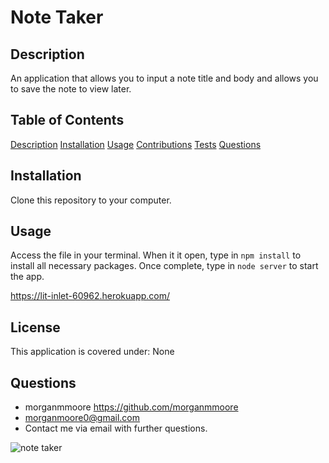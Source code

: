 # Note Taker

## Description

An application that allows you to input a note title and body and allows you to save the note to view later.

## Table of Contents

[Description](#Description)
[Installation](#Installation)
[Usage](#Usage)
[Contributions](#Contributing)
[Tests](#Tests)
[Questions](#Questions)

## Installation

Clone this repository to your computer.

## Usage

Access the file in your terminal. 
When it it open, type in ```npm install``` to install all necessary packages.
Once complete, type in ```node server``` to start the app.

https://lit-inlet-60962.herokuapp.com/

## License

This application is covered under: None

## Questions

* morganmmoore https://github.com/morganmmoore
* morganmoore0@gmail.com
* Contact me via email with further questions.

![note taker](https://user-images.githubusercontent.com/85320200/137052993-2428ed3d-ddc3-4d0a-a79b-b8731f5db00f.JPG)

